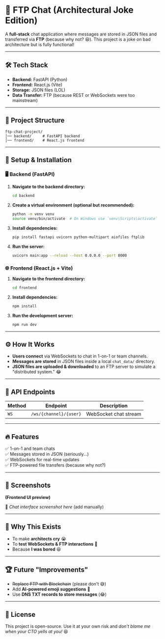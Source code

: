 # 🚀 FTP Chat (Architectural Joke Edition)

A **full-stack** chat application where messages are stored in JSON files and transferred via **FTP** (because why not? 😆). This project is a joke on bad architecture but is fully functional!

---

## 🛠️ Tech Stack
- **Backend:** FastAPI (Python)
- **Frontend:** React.js (Vite)
- **Storage:** JSON files (LOL)
- **Data Transfer:** FTP (because REST or WebSockets were too mainstream)

---

## 📂 Project Structure
```
ftp-chat-project/
│── backend/     # FastAPI backend
│── frontend/    # React.js frontend
```

---

## 🔧 Setup & Installation

### 🖥 Backend (FastAPI)
1. **Navigate to the backend directory:**
   ```sh
   cd backend
   ```
2. **Create a virtual environment (optional but recommended):**
   ```sh
   python -m venv venv
   source venv/bin/activate  # On Windows use `venv\Scripts\activate`
   ```
3. **Install dependencies:**
   ```sh
   pip install fastapi uvicorn python-multipart aiofiles ftplib
   ```
4. **Run the server:**
   ```sh
   uvicorn main:app --reload --host 0.0.0.0 --port 8000
   ```

### 🌐 Frontend (React.js + Vite)
1. **Navigate to the frontend directory:**
   ```sh
   cd frontend
   ```
2. **Install dependencies:**
   ```sh
   npm install
   ```
3. **Run the development server:**
   ```sh
   npm run dev
   ```

---

## ⚙️ How It Works
- **Users connect** via WebSockets to chat in 1-on-1 or team channels.
- **Messages are stored** in JSON files inside a local `chat_data/` directory.
- **JSON files are uploaded & downloaded** to an FTP server to simulate a "distributed system." 😂

---

## 📝 API Endpoints
| Method  | Endpoint                | Description             |
|---------|-------------------------|-------------------------|
| `WS`    | `/ws/{channel}/{user}`  | WebSocket chat stream  |

---

## 🔥 Features
✅ 1-on-1 and team chats  
✅ Messages stored in JSON (seriously...)  
✅ WebSockets for real-time updates  
✅ FTP-powered file transfers (because why not?)  

---

## 📸 Screenshots
**(Frontend UI preview)**

🚀 *Chat interface screenshot here* (add manually)

---

## 🤣 Why This Exists
- To make **architects cry** 😭
- To **test WebSockets & FTP interactions** 🛜
- Because **I was bored** 😆

---

## 🏆 Future "Improvements"
- ~~Replace FTP with Blockchain~~ (please don't 😅)
- Add **AI-powered emoji suggestions** 🤖
- Use **DNS TXT records to store messages** (😂)

---

## 📜 License
This project is open-source. Use it at your own risk and *don't blame me when your CTO yells at you!* 😆

